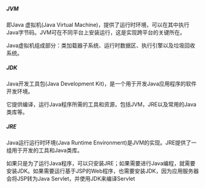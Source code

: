 ##### JVM

即Java 虚拟机(Java Virtual Machine)，提供了运行时环境，可以在其中执行Java字节码。JVM可在不同平台上安装运行，这是实现跨平台的关键所在。

Java虚拟机组成部分：类加载器子系统、运行时数据区、执行引擎以及垃圾回收系统。

##### JDK

Java开发工具包(Java Development Kit)，是一个用于开发Java应用程序的软件开发环境。

它提供编译，运行Java程序所需的工具和资源，包括JVM，JRE以及常用的Java类库等。

##### JRE

Java运行运行时环境(Java Runtime Environment)是JVM的实现。JRE提供了一组用于开发的工具和Java类库。

如果只是为了运行Java程序，可以只安装JRE；如果需要进行Java编程，就需要安装JDK。如果需要运行基于JSP的Web程序，也需要安装JDK，因为应用服务器会将JSP转为Java Servlet，并使用JDK来编译Servlet
